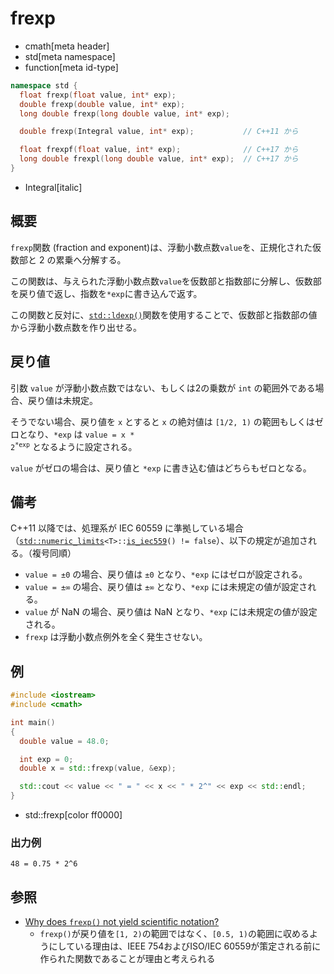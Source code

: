 # frexp
* cmath[meta header]
* std[meta namespace]
* function[meta id-type]

```cpp
namespace std {
  float frexp(float value, int* exp);
  double frexp(double value, int* exp);
  long double frexp(long double value, int* exp);

  double frexp(Integral value, int* exp);           // C++11 から

  float frexpf(float value, int* exp);              // C++17 から
  long double frexpl(long double value, int* exp);  // C++17 から
}
```
* Integral[italic]

## 概要
`frexp`関数 (fraction and exponent)は、浮動小数点数`value`を、正規化された仮数部と 2 の累乗へ分解する。

この関数は、与えられた浮動小数点数`value`を仮数部と指数部に分解し、仮数部を戻り値で返し、指数を`*exp`に書き込んで返す。

この関数と反対に、[`std::ldexp()`](ldexp.md)関数を使用することで、仮数部と指数部の値から浮動小数点数を作り出せる。


## 戻り値
引数 `value` が浮動小数点数ではない、もしくは2の乗数が `int` の範囲外である場合、戻り値は未規定。

そうでない場合、戻り値を `x` とすると `x` の絶対値は `[1/2, 1)` の範囲もしくはゼロとなり、`*exp` は <code>value = x * 2<sup>*exp</sup></code> となるように設定される。

`value` がゼロの場合は、戻り値と `*exp` に書き込む値はどちらもゼロとなる。


## 備考
C++11 以降では、処理系が IEC 60559 に準拠している場合（[`std::numeric_limits`](../limits/numeric_limits.md)`<T>::`[`is_iec559`](../limits/numeric_limits/is_iec559.md)`() != false`）、以下の規定が追加される。（複号同順）

- `value = ±0` の場合、戻り値は `±0` となり、`*exp` にはゼロが設定される。
- `value = ±∞` の場合、戻り値は `±∞` となり、`*exp` には未規定の値が設定される。
- `value` が NaN の場合、戻り値は NaN となり、`*exp` には未規定の値が設定される。
- `frexp` は浮動小数点例外を全く発生させない。


## 例
```cpp example
#include <iostream>
#include <cmath>

int main()
{
  double value = 48.0;

  int exp = 0;
  double x = std::frexp(value, &exp);

  std::cout << value << " = " << x << " * 2^" << exp << std::endl;
}
```
* std::frexp[color ff0000]

### 出力例
```
48 = 0.75 * 2^6
```


## 参照
- [Why does `frexp()` not yield scientific notation?](http://stackoverflow.com/questions/24928833/why-does-frexp-not-yield-scientific-notation)
    - `frexp()`が戻り値を`[1, 2)`の範囲ではなく、`[0.5, 1)`の範囲に収めるようにしている理由は、IEEE 754およびISO/IEC 60559が策定される前に作られた関数であることが理由と考えられる


